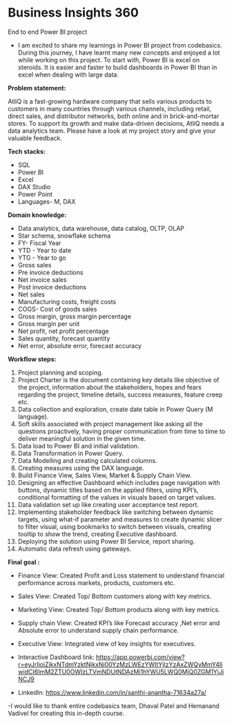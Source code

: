 # Business Insights 360
End to end Power BI project

- I am excited to share my learnings in Power BI project from codebasics. During this journey, I have learnt many new concepts and enjoyed a lot while working on this project. To start with, Power BI is excel on steroids. It is easier and faster to build dashboards in Power BI than in excel when dealing with large data.
  
**Problem statement:**

AtliQ is a fast-growing hardware company that sells various products to customers in many countries through various channels, including retail, direct sales, and distributor networks, both online and in brick-and-mortar stores. To support its growth and make data-driven decisions, AtliQ needs a data analytics team. Please have a look at my project story and give your valuable feedback.

**Tech stacks:**

-	SQL
-	Power BI 
-	Excel
-	DAX Studio
-	Power Point
-	Languages- M, DAX
  
**Domain knowledge:**

-	Data analytics, data warehouse, data catalog, OLTP, OLAP 
-	Star schema, snowflake schema
-	FY- Fiscal Year
-	YTD - Year to date
-	 YTG - Year to go
-	Gross sales
-	Pre invoice deductions
-	Net invoice sales
-	Post invoice deductions
-	Net sales
-	Manufacturing costs, freight costs
-	COGS- Cost of goods sales
-	Gross margin, gross margin percentage
-	Gross margin per unit
-	Net profit, net profit percentage
-	Sales quantity, forecast quantity
-	Net error, absolute error, forecast accuracy

**Workflow steps:**

1.	Project planning and scoping.
2.	Project Charter is the document containing key details like objective of the project, information about the stakeholders, hopes and fears regarding the project, timeline details, success measures, feature creep etc.
3.	Data collection and exploration, create date table in Power Query (M language).
4.	Soft skills associated with project management like asking all the questions proactively, having proper communication from time to time to deliver meaningful solution in the given time.
5.	Data load to Power BI and initial validation.
6.	Data Transformation in Power Query.
7.	Data Modelling and creating calculated columns.
8.	Creating measures using the DAX language.
9.	Build Finance View, Sales View, Market & Supply Chain View.
10.	Designing an effective Dashboard which includes page navigation with buttons, dynamic titles based on the applied filters, using KPI’s, conditional formatting of the values in visuals based on target values.
11.	Data validation set up like creating user acceptance test report.
12.	Implementing stakeholder feedback like switching between dynamic targets, using what-if parameter and measures to create dynamic slicer to filter visual, using bookmarks to switch between visuals, creating tooltip to show the trend, creating Executive dashboard.
13.	Deploying the solution using Power BI Service, report sharing.
14.	Automatic data refresh using gateways.

**Final goal :**

-	Finance View:  Created  Profit and Loss statement to understand financial performance across markets, products, customers etc. 
-	Sales View: Created  Top/ Bottom customers along with key metrics.
-	Marketing View: Created Top/ Bottom products along with key metrics.
-	Supply chain View: Created KPI’s like Forecast accuracy ,Net error and Absolute error  to understand supply chain performance.
-	Executive View: Integrated view of key insights for executives.
  
- Interactive Dashboard link: https://app.powerbi.com/view?r=eyJrIjoiZjkxNTdmYzktNjkxNi00YzMzLWEzYWItYjIzYzAxZWQyMmY4IiwidCI6ImM2ZTU0OWIzLTVmNDUtNDAzMi1hYWU5LWQ0MjQ0ZGM1YjJjNCJ9
- LinkedIn: https://www.linkedin.com/in/santhi-anantha-71634a27a/
  
-I would like to thank entire codebasics team, Dhaval Patel and Hemanand Vadivel for creating this in-depth course.

